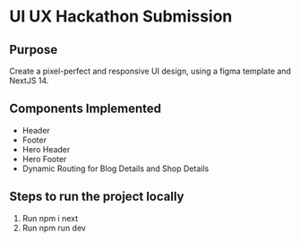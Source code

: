 # UI UX Hackathon Submission

## Purpose

Create a pixel-perfect and responsive UI design, using a figma template and NextJS 14.

## Components Implemented

- Header
- Footer
- Hero Header
- Hero Footer
- Dynamic Routing for Blog Details and Shop Details

## Steps to run the project locally

1. Run npm i next
2. Run npm run dev